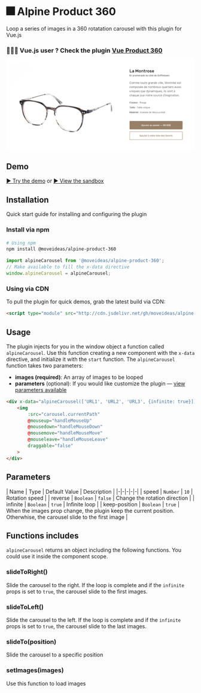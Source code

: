 # 🎆 Alpine Product 360
Loop a series of images in a 360 rotatation carousel with this plugin for Vue.js

### 🙋🏼‍♂️ Vue.js user ? Check the plugin [Vue Product 360](https://github.com/moveideas/vue-product-360)

![Demo Screenshot](./screenshot.png)

## Demo

[▶️ Try the demo](https://nsfpk.csb.app/) or [▶️ View the sandbox](https://codesandbox.io/s/charming-black-nsfpk?file=/index.html)

## Installation

Quick start guide for installing and configuring the plugin

### Install via npm

```sh
# Using npm
npm install @moveideas/alpine-product-360
```

```javascript
import alpineCarousel from '@moveideas/alpine-product-360';
// Make available to fill the x-data directive
window.alpineCarousel = alpineCarousel;
```

### Using via CDN 

To pull the plugin for quick demos, grab the latest build via CDN:

```html
<script type="module" src="http://cdn.jsdelivr.net/gh/moveideas/alpine-product-360@1.1.0/dist/index.js"></script>
```

## Usage

The plugin injects for you in the window object a function called `alpineCarousel`. Use this function creating a new component with the `x-data` directive, and initialize it with the `start` function. The `alpineCarousel` function takes two parameters:

- **images (required)**: An array of images to be looped
- **parameters** (optional): If you would like customize the plugin — [view parameters available](##Parameters)

```html
<div x-data="alpineCarousel(['URL1', 'URL2', 'URL3', {infinite: true}])" x-init="start()">
    <img
        :src="carousel.currentPath"
        @mouseup="handleMouseUp"
        @mousedown="handleMouseDown"
        @mousemove="handleMouseMove"
        @mouseleave="handleMouseLeave" 
        draggable="false"
    >
</div>
```

## Parameters

| Name | Type | Default Value | Description |
|-|-|-|-|-|
| speed | `Number` | `10` | Rotation speed |
| reverse | `Boolean` | `false` | Change the rotation direction |
| infinite | `Boolean` | `true` | Infinite loop |
| keep-position | `Boolean` | `true` | When the images prop change, the plugin keep the current position. Otherwhise, the carousel slide to the first image |

## Functions includes
`alpineCarousel` returns an object including the following functions. You could use it inside the component scope. 

### slideToRight() 
Slide the carousel to the right. If the loop is complete and if the `infinite` props is set to `true`, the carousel slide to the first images.

### slideToLeft()
Slide the carousel to the left. If the loop is complete and if the `infinite` props is set to `true`, the carousel slide to the last images.

### slideTo(position)
Slide the carousel to a specific position 

### setImages(images)
Use this function to load images 
